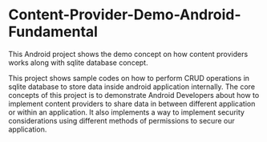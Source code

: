 # Content-Provider-Demo-Android-Fundamental
This Android project shows the demo concept on how content providers works along with sqlite database concept.

This project shows sample codes on how to perform CRUD operations in sqlite database to store data inside android application internally. The core concepts of this project is to demonstrate Android Developers about how to implement content providers to share data in between different application or within an application. It also implements a way to implement security considerations using different methods of permissions to secure our application.
